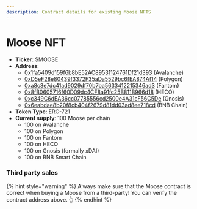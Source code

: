 ```yaml
---
description: Contract details for existing Moose NFTS
---
```


# Moose NFT

* **Ticker**: $MOOSE
* **Address**:&#x20;
  * [0x1fa5409d159f6b8bE52AC89531124761Df21d393 ](https://snowtrace.io/address/0x1fa5409d159f6b8bE52AC89531124761Df21d393)(Avalanche)
  * [0xD5eF28e80439f3372F35aDa5529bc6fEA874Af14](https://polygonscan.com/address/0xD5eF28e80439f3372F35aDa5529bc6fEA874Af14) (Polygon)
  * [0xa8c3e7dc41ad9029df70b7ba5633412215346ad3](https://ftmscan.com/token/0xa8c3e7dc41ad9029df70b7ba5633412215346ad3) (Fantom)
  * [0x8fB0605716f60D09dc4CF8a91fc25B811B966d18](https://hecoinfo.com/address/0x8fb0605716f60d09dc4cf8a91fc25b811b966d18) (HECO)
  * [0xc349C6dEA36cc07785556cd2500e4A31cF56C5De](https://blockscout.com/xdai/mainnet/address/0xc349C6dEA36cc07785556cd2500e4A31cF56C5De/transactions) (Gnosis)
  * [0x6eabdae8b20f8cb404f2679d81dd03ad8ee718cd](https://bscscan.com/token/0x6eabdae8b20f8cb404f2679d81dd03ad8ee718cd) (BNB Chain)
* **Token Type**: ERC-721
* **Current supply**: 100 Moose per chain
  * 100 on Avalanche
  * 100 on Polygon
  * 100 on Fantom
  * 100 on HECO
  * 100 on Gnosis (formally xDAI)
  * 100 on BNB Smart Chain

### Third party sales

{% hint style="warning" %}
Always make sure that the Moose contract is correct when buying a Moose from a third-party! You can verify the contract address above. 👆
{% endhint %}
